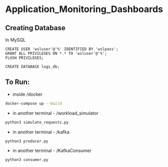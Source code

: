 # Application_Monitoring_Dashboards

## Creating Database
In MySQL
```mysql
CREATE USER 'wsluser'@'%' IDENTIFIED BY 'wslpass';
GRANT ALL PRIVILEGES ON *.* TO 'wsluser'@'%';
FLUSH PRIVILEGES;
```
```mysql
CREATE DATABASE logs_db;
```

## To Run:

- inside /docker 
```bash
docker-compose up --build
```

- in another terminal - /workload_simulator 
```bash 
python3 simulate_requests.py
```
- in another terminal - /kafka
```bash 
python3 producer.py
```

- in another terminal - /KafkaConsumer 
```bash 
python3 consumer.py
```